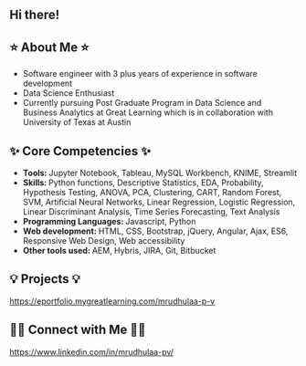 ## Hi there!

## ⭐️ About Me ⭐️
<ul>
<li>Software engineer with 3 plus years of experience in software development</li>
<li>Data Science Enthusiast</li>
<li>Currently pursuing Post Graduate Program in Data Science and Business Analytics at Great Learning which is in collaboration with University of Texas at Austin</li>
</ul>

## ✨ Core Competencies ✨
<ul>
<li><b>Tools: </b>Jupyter Notebook, Tableau, MySQL Workbench, KNIME, Streamlit</li>
<li><b>Skills: </b>Python functions, Descriptive Statistics, EDA, Probability, Hypothesis Testing, ANOVA, PCA, Clustering, CART, Random Forest, SVM, Artificial Neural Networks, Linear Regression, Logistic Regression, Linear Discriminant Analysis, Time Series Forecasting, Text Analysis</li>
<li><b>Programming Languages: </b>Javascript, Python</li>
<li><b>Web development: </b>HTML, CSS, Bootstrap, jQuery, Angular, Ajax, ES6, Responsive Web Design, Web accessibility</li>
<li><b>Other tools used: </b>AEM, Hybris, JIRA, Git, Bitbucket</li>
</ul>

## 💡 Projects 💡
https://eportfolio.mygreatlearning.com/mrudhulaa-p-v

## 🙌🏻 Connect with Me 🙌🏻
https://www.linkedin.com/in/mrudhulaa-pv/
